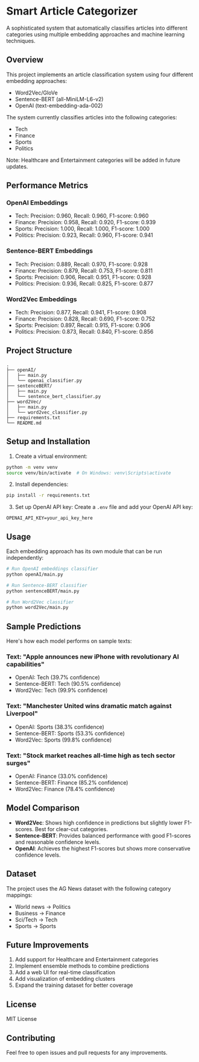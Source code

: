 # Smart Article Categorizer

A sophisticated system that automatically classifies articles into different categories using multiple embedding approaches and machine learning techniques.

## Overview

This project implements an article classification system using four different embedding approaches:
- Word2Vec/GloVe
- Sentence-BERT (all-MiniLM-L6-v2)
- OpenAI (text-embedding-ada-002)

The system currently classifies articles into the following categories:
- Tech
- Finance
- Sports
- Politics

Note: Healthcare and Entertainment categories will be added in future updates.

## Performance Metrics

### OpenAI Embeddings
- Tech: Precision: 0.960, Recall: 0.960, F1-score: 0.960
- Finance: Precision: 0.958, Recall: 0.920, F1-score: 0.939
- Sports: Precision: 1.000, Recall: 1.000, F1-score: 1.000
- Politics: Precision: 0.923, Recall: 0.960, F1-score: 0.941

### Sentence-BERT Embeddings
- Tech: Precision: 0.889, Recall: 0.970, F1-score: 0.928
- Finance: Precision: 0.879, Recall: 0.753, F1-score: 0.811
- Sports: Precision: 0.906, Recall: 0.951, F1-score: 0.928
- Politics: Precision: 0.936, Recall: 0.825, F1-score: 0.877

### Word2Vec Embeddings
- Tech: Precision: 0.877, Recall: 0.941, F1-score: 0.908
- Finance: Precision: 0.828, Recall: 0.690, F1-score: 0.752
- Sports: Precision: 0.897, Recall: 0.915, F1-score: 0.906
- Politics: Precision: 0.873, Recall: 0.840, F1-score: 0.856

## Project Structure

```
.
├── openAI/
│   ├── main.py
│   └── openai_classifier.py
├── sentenceBERT/
│   ├── main.py
│   └── sentence_bert_classifier.py
├── word2Vec/
│   ├── main.py
│   └── word2vec_classifier.py
├── requirements.txt
└── README.md
```

## Setup and Installation

1. Create a virtual environment:
```bash
python -m venv venv
source venv/bin/activate  # On Windows: venv\Scripts\activate
```

2. Install dependencies:
```bash
pip install -r requirements.txt
```

3. Set up OpenAI API key:
Create a `.env` file and add your OpenAI API key:
```
OPENAI_API_KEY=your_api_key_here
```

## Usage

Each embedding approach has its own module that can be run independently:

```bash
# Run OpenAI embeddings classifier
python openAI/main.py

# Run Sentence-BERT classifier
python sentenceBERT/main.py

# Run Word2Vec classifier
python word2Vec/main.py
```

## Sample Predictions

Here's how each model performs on sample texts:

### Text: "Apple announces new iPhone with revolutionary AI capabilities"
- OpenAI: Tech (39.7% confidence)
- Sentence-BERT: Tech (90.5% confidence)
- Word2Vec: Tech (99.9% confidence)

### Text: "Manchester United wins dramatic match against Liverpool"
- OpenAI: Sports (38.3% confidence)
- Sentence-BERT: Sports (53.3% confidence)
- Word2Vec: Sports (99.8% confidence)

### Text: "Stock market reaches all-time high as tech sector surges"
- OpenAI: Finance (33.0% confidence)
- Sentence-BERT: Finance (85.2% confidence)
- Word2Vec: Finance (78.4% confidence)

## Model Comparison

- **Word2Vec**: Shows high confidence in predictions but slightly lower F1-scores. Best for clear-cut categories.
- **Sentence-BERT**: Provides balanced performance with good F1-scores and reasonable confidence levels.
- **OpenAI**: Achieves the highest F1-scores but shows more conservative confidence levels.

## Dataset

The project uses the AG News dataset with the following category mappings:
- World news → Politics
- Business → Finance
- Sci/Tech → Tech
- Sports → Sports

## Future Improvements

1. Add support for Healthcare and Entertainment categories
2. Implement ensemble methods to combine predictions
3. Add a web UI for real-time classification
4. Add visualization of embedding clusters
5. Expand the training dataset for better coverage

## License

MIT License

## Contributing

Feel free to open issues and pull requests for any improvements.
